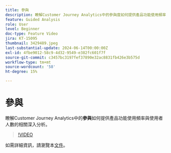 ```yaml
---
title: 參與
description: 瞭解Customer Journey Analytics中的參與度如何提供產品功能使用頻率與使用者人數的相關深入分析。
feature: Guided Analysis
role: User
level: Beginner
doc-type: Feature Video
jira: KT-15095
thumbnail: 3429489.jpeg
last-substantial-update: 2024-06-14T00:00:00Z
exl-id: 4fbe9012-58c9-4d32-9549-e382fc601f7f
source-git-commit: c3457bc3197fef37890e32ac8831fb426e3b575d
workflow-type: tm+mt
source-wordcount: '58'
ht-degree: 15%

---
```


# 參與

瞭解Customer Journey Analytics中的&#x200B;**參與**&#x200B;如何提供產品功能使用頻率與使用者人數的相關深入分析。

>[!VIDEO](https://video.tv.adobe.com/v/3447478?captions=chi_hant)

如需詳細資訊，請瀏覽本[文件](https://experienceleague.adobe.com/zh-hant/docs/analytics-platform/using/guided-analysis/feature-matrix/engagement)。
